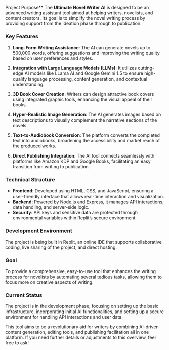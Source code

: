 Project Purpose**
The **Ultimate Novel Writer AI** is designed to be an advanced writing assistant tool aimed at helping writers, novelists, and content creators. Its goal is to simplify the novel writing process by providing support from the ideation phase through to publication.

### **Key Features**
1. **Long-Form Writing Assistance**: The AI can generate novels up to 500,000 words, offering suggestions and improving the writing quality based on user preferences and styles.
   
2. **Integration with Large Language Models (LLMs)**: It utilizes cutting-edge AI models like LLama AI and Google Gemini 1.5 to ensure high-quality language processing, content generation, and contextual understanding.

3. **3D Book Cover Creation**: Writers can design attractive book covers using integrated graphic tools, enhancing the visual appeal of their books.

4. **Hyper-Realistic Image Generation**: The AI generates images based on text descriptions to visually complement the narrative sections of the novels.

5. **Text-to-Audiobook Conversion**: The platform converts the completed text into audiobooks, broadening the accessibility and market reach of the produced works.

6. **Direct Publishing Integration**: The AI tool connects seamlessly with platforms like Amazon KDP and Google Books, facilitating an easy transition from writing to publication.

### **Technical Structure**
- **Frontend**: Developed using HTML, CSS, and JavaScript, ensuring a user-friendly interface that allows real-time interaction and visualization.
- **Backend**: Powered by Node.js and Express, it manages API interactions, data handling, and server-side logic.
- **Security**: API keys and sensitive data are protected through environmental variables within Replit’s secure environment.

### **Development Environment**
The project is being built in Replit, an online IDE that supports collaborative coding, live sharing of the project, and direct hosting.

### **Goal**
To provide a comprehensive, easy-to-use tool that enhances the writing process for novelists by automating several tedious tasks, allowing them to focus more on creative aspects of writing.

### **Current Status**
The project is in the development phase, focusing on setting up the basic infrastructure, incorporating initial AI functionalities, and setting up a secure environment for handling API interactions and user data.

This tool aims to be a revolutionary aid for writers by combining AI-driven content generation, editing tools, and publishing facilitation all in one platform. If you need further details or adjustments to this overview, feel free to ask!
